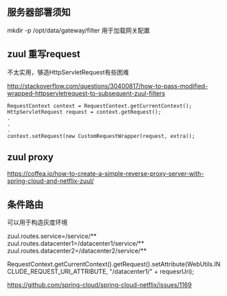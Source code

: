 
## 服务器部署须知

mkdir -p /opt/data/gateway/filter
用于加载网关配置



## zuul 重写request

不太实用，够造HttpServletRequest有些困难

http://stackoverflow.com/questions/30400817/how-to-pass-modified-wrapped-httpservletrequest-to-subsequent-zuul-filters

```
RequestContext context = RequestContext.getCurrentContext();
HttpServletRequest request = context.getRequest();
.
.
. 
context.setRequest(new CustomRequestWrapper(request, extra));
```



## zuul proxy
https://coffea.io/how-to-create-a-simple-reverse-proxy-server-with-spring-cloud-and-netflix-zuul/


## 条件路由

可以用于构造灰度环境

zuul.routes.service=/service/** 
zuul.routes.datacenter1=/datacenter1/service/** 
zuul.routes.datacenter2=/datacenter2/service/**

RequestContext.getCurrentContext().getRequest().setAttribute(WebUtils.INCLUDE_REQUEST_URI_ATTRIBUTE, "/datacenter1/" + requesrUri);


https://github.com/spring-cloud/spring-cloud-netflix/issues/1169